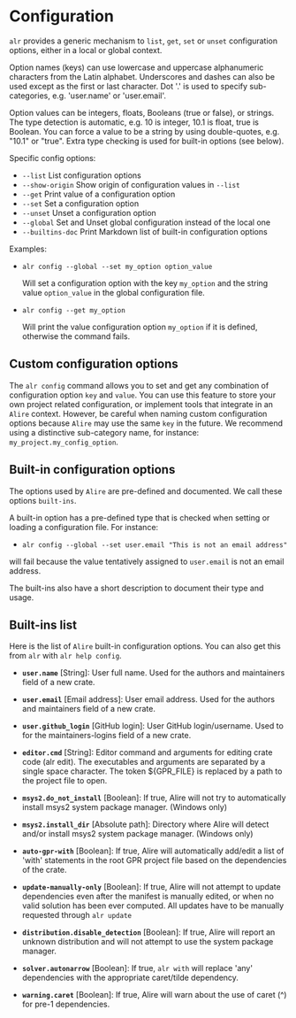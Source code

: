 # Configuration

`alr` provides a generic mechanism to `list`, `get`, `set` or
`unset` configuration options, either in a local or global context.

 Option names (keys) can use lowercase and uppercase alphanumeric characters
 from the Latin alphabet. Underscores and dashes can also be used except as
 the first or last character. Dot '.' is used to specify sub-categories, e.g.
 'user.name' or 'user.email'.

 Option values can be integers, floats, Booleans (true or false), or strings. The
 type detection is automatic, e.g. 10 is integer, 10.1 is float, true is
 Boolean. You can force a value to be a string by using double-quotes, e.g.
 "10.1" or "true". Extra type checking is used for built-in options (see below).

 Specific config options:
                           
  - `--list` List configuration options
  - `--show-origin` Show origin of configuration values in `--list`
  - `--get` Print value of a configuration option
  - `--set` Set a configuration option
  - `--unset` Unset a configuration option
  - `--global` Set and Unset global configuration instead of the local one
  - `--builtins-doc` Print Markdown list of built-in configuration options
 
 Examples:

 - `alr config --global --set my_option option_value`
  
    Will set a configuration option with the key `my_option` and the string 
    value `option_value` in the global configuration file.

 - `alr config --get my_option`
  
    Will print the value configuration option `my_option` if it is defined, 
    otherwise the command fails.


## Custom configuration options

The `alr config` command allows you to set and get any combination of
configuration option `key` and `value`. You can use this feature to store your
own project related configuration, or implement tools that integrate in an
`Alire` context. However, be careful when naming custom configuration options
because `Alire` may use the same `key` in the future. We recommend using a
distinctive sub-category name, for instance: `my_project.my_config_option`.

## Built-in configuration options

The options used by `Alire` are pre-defined and documented. We call these
options `built-ins`.

A built-in option has a pre-defined type that is checked when setting or
loading a configuration file. For instance:

 - `alr config --global --set user.email "This is not an email address"`

will fail because the value tentatively assigned to `user.email` is not an
email address.

The built-ins also have a short description to document their type and usage.

## Built-ins list

Here is the list of `Alire` built-in configuration options. You can also get
this from `alr` with `alr help config`.

 - **`user.name`** [String]:
   User full name. Used for the authors and maintainers field of a new crate.

 - **`user.email`** [Email address]:
   User email address. Used for the authors and maintainers field of a new crate.

 - **`user.github_login`** [GitHub login]:
   User GitHub login/username. Used to for the maintainers-logins field of a new crate.

 - **`editor.cmd`** [String]:
   Editor command and arguments for editing crate code (alr edit). The executables and arguments are separated by a single space character. The token ${GPR_FILE} is replaced by a path to the project file to open.

 - **`msys2.do_not_install`** [Boolean]:
   If true, Alire will not try to automatically install msys2 system package manager. (Windows only)

 - **`msys2.install_dir`** [Absolute path]:
   Directory where Alire will detect and/or install msys2 system package manager. (Windows only)

 - **`auto-gpr-with`** [Boolean]:
   If true, Alire will automatically add/edit a list of 'with' statements in the root GPR project file based on the dependencies of the crate.

 - **`update-manually-only`** [Boolean]:
   If true, Alire will not attempt to update dependencies even after the manifest is manually edited, or when no valid solution has been ever computed. All updates have to be manually requested through `alr update`

 - **`distribution.disable_detection`** [Boolean]:
   If true, Alire will report an unknown distribution and will not attempt to use the system package manager.

 - **`solver.autonarrow`** [Boolean]:
   If true, `alr with` will replace 'any' dependencies with the appropriate caret/tilde dependency.

 - **`warning.caret`** [Boolean]:
   If true, Alire will warn about the use of caret (^) for pre-1 dependencies.

